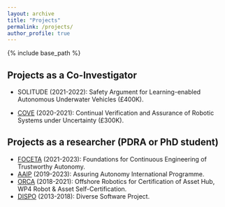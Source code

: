 ```yaml
---
layout: archive
title: "Projects"
permalink: /projects/
author_profile: true
---
```


{% include base_path %}
## Projects as a Co-Investigator

* SOLITUDE (2021-2022): Safety Argument for Learning-enabled Autonomous Underwater Vehicles (£400K).

* [COVE](https://orcahub.org/engagement/partnership-fund/cove) (2020-2021): Continual Verification and Assurance of Robotic Systems under Uncertainty (£300K).

## Projects as a researcher (PDRA or PhD student)

* [FOCETA](http://www.foceta-project.eu/) (2021-2023): Foundations for Continuous Engineering of Trustworthy Autonomy. <!-- The original website https://cordis.europa.eu/project/id/956123 -->
* [AAIP](https://www.york.ac.uk/assuring-autonomy/) (2019-2023): Assuring Autonomy International Programme.
* [ORCA](https://orcahub.org/) (2018-2021): Offshore Robotics for Certification of Asset Hub, WP4 Robot & Asset Self-Certification.
* [DISPO](https://researchcentres.city.ac.uk/software-reliability/research/research-projects/dispo) (2013-2018): Diverse Software Project.

<!--- * [D3S](https://www.city.ac.uk/news/2015/march/researchers-at-citys-centre-for-software-reliability-are-the-recipients-of-a-563,089?_ga=2.59807981.1333885745.1591914624-1211411249.1591914624) (2017-2018): Diversity and Defense in Depth for Security – A Probabilistic Approach.--->


<!---(https://cgi.csc.liv.ac.uk/~acps/projects/SOLITUDE.html)--->